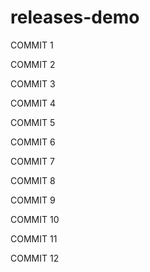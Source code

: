 # releases-demo

COMMIT 1

COMMIT 2

COMMIT 3

COMMIT 4

COMMIT 5

COMMIT 6

COMMIT 7

COMMIT 8

COMMIT 9

COMMIT 10

COMMIT 11

COMMIT 12
